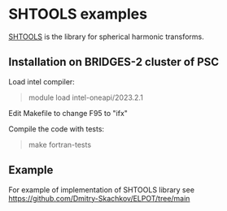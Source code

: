 # SHTOOLS examples

[SHTOOLS](https://github.com/SHTOOLS/SHTOOLS/) is the library for spherical harmonic transforms.

## Installation on BRIDGES-2 cluster of PSC

Load intel compiler:

> module load intel-oneapi/2023.2.1

Edit Makefile to change F95 to "ifx"

Compile the code with tests:

> make fortran-tests


## Example

For example of implementation of SHTOOLS library see https://github.com/Dmitry-Skachkov/ELPOT/tree/main 
